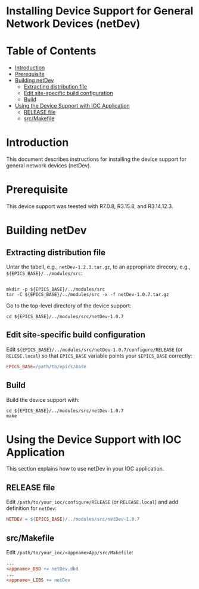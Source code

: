 Installing Device Support for General Network Devices (netDev)
==============================================================

Table of Contents
=================
* [Introduction](#introduction)
* [Prerequisite](#prerequisite)
* [Building netDev](#building-netdev)
   * [Extracting distribution file](#extracting-distribution-file)
   * [Edit site-specific build configuration](#edit-site-specific-build-configuration)
   * [Build](#build)
* [Using the Device Support with IOC Application](#using-the-device-support-with-ioc-application)
   * [RELEASE file](#release-file)
   * [src/Makefile](#srcmakefile)

# Introduction

This document describes instructions for installing the device support
for general network devices (netDev).

# Prerequisite

This device support was teested with R7.0.8, R3.15.8, and R3.14.12.3.

# Building netDev

## Extracting distribution file

Untar the tabell, e.g., `netDev-1.2.3.tar.gz`, to an appropriate direcory, e.g., `${EPICS_BASE}/../modules/src`:
```shell

mkdir -p ${EPICS_BASE}/../modules/src
tar -C ${EPICS_BASE}/../modules/src -x -f netDev-1.0.7.tar.gz
```

Go to the top-level directory of the device support:
```shell
cd ${EPICS_BASE}/../modules/src/netDev-1.0.7
```
## Edit site-specific build configuration

Edit `${EPICS_BASE}/../modules/src/netDev-1.0.7/configure/RELEASE` (or `RELESE.local`)
so that `EPICS_BASE` variable points your `$EPICS_BASE` correctly:

```makefile
EPICS_BASE=/path/to/epics/base
```

## Build

Build the device support with:
```shell
cd ${EPICS_BASE}/../modules/src/netDev-1.0.7
make
```

# Using the Device Support with IOC Application

This section explains how to use netDev in your IOC application.

## RELEASE file

Edit `/path/to/your_ioc/configure/RELEASE` (or `RELEASE.local`) and add definition for `netDev`:

```makefile
NETDEV = ${EPICS_BASE}/../modules/src/netDev-1.0.7
```

## src/Makefile

Edit `/path/to/your_ioc/<appname>App/src/Makefile`:
```makefile
...
<appname>_DBD += netDev.dbd
...
<appname>_LIBS += netDev
```
